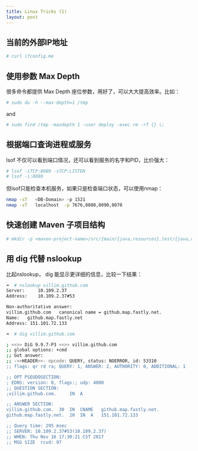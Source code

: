 ```yaml
---
title: Linux Tricks (1)
layout: post
---
```


## 当前的外部IP地址

```bash
# curl ifconfig.me
```

## 使用参数 Max Depth

很多命令都提供 Max Depth 座位参数，用好了，可以大大提高效率。比如：

```bash
# sudo du -h --max-depth=1 /tmp
```

and

```bash
# sudo find /tmp -maxdepth 1 -user deploy -exec rm -rf {} \;
```

## 根据端口查询进程或服务

lsof 不仅可以看到端口情况，还可以看到服务的名字和PID，比价强大：

```bash
# lsof -iTCP:8080 -sTCP:LISTEN
# lsof -i:8080 
```

但lsof只能检查本机服务，如果只是检查端口状态，可以使用nmap：

```bash
nmap -sT   <DB-Domain> -p 1521
nmap -sT   localhost  -p 7676,8080,8090,8070
```

## 快速创建 Maven 子项目结构

```bash
# mkdir -p <maven-project-name>/src/{main/{java,resources},test/{java,resources}}
```

## 用 dig 代替 nslookup

比起nslookup， dig 能显示更详细的信息，比较一下结果：

```bash
➜  # nslookup villim.github.com
Server:		10.109.2.37
Address:	10.109.2.37#53

Non-authoritative answer:
villim.github.com	canonical name = github.map.fastly.net.
Name:	github.map.fastly.net
Address: 151.101.72.133
```

```bash
➜  # dig villim.github.com

; <<>> DiG 9.9.7-P3 <<>> villim.github.com
;; global options: +cmd
;; Got answer:
;; ->>HEADER<<- opcode: QUERY, status: NOERROR, id: 53310
;; flags: qr rd ra; QUERY: 1, ANSWER: 2, AUTHORITY: 0, ADDITIONAL: 1

;; OPT PSEUDOSECTION:
; EDNS: version: 0, flags:; udp: 4000
;; QUESTION SECTION:
;villim.github.com.		IN	A

;; ANSWER SECTION:
villim.github.com.	30	IN	CNAME	github.map.fastly.net.
github.map.fastly.net.	20	IN	A	151.101.72.133

;; Query time: 295 msec
;; SERVER: 10.109.2.37#53(10.109.2.37)
;; WHEN: Thu Nov 16 17:30:21 CST 2017
;; MSG SIZE  rcvd: 97
```